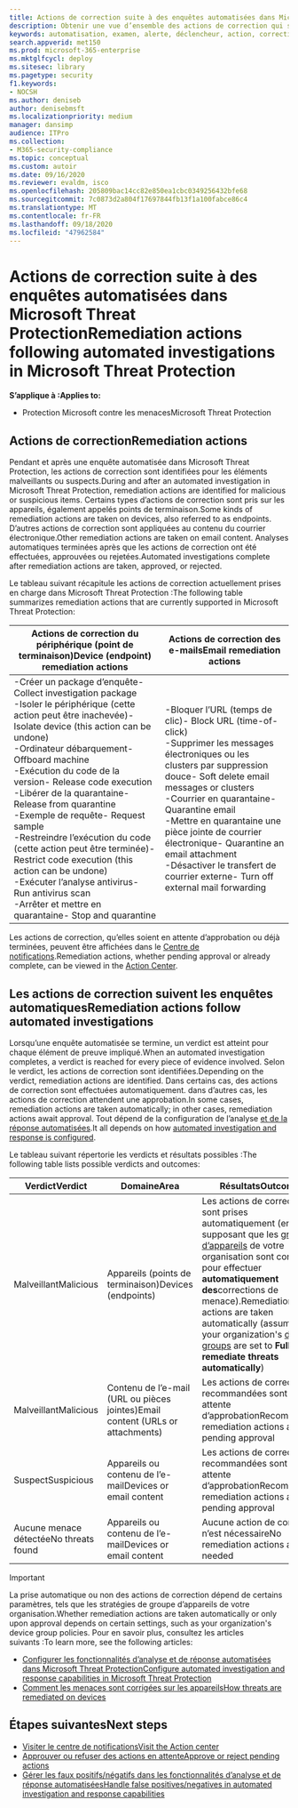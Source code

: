 ```yaml
---
title: Actions de correction suite à des enquêtes automatisées dans Microsoft Threat Protection
description: Obtenir une vue d’ensemble des actions de correction qui suivent des enquêtes automatisées dans Microsoft Threat Protection
keywords: automatisation, examen, alerte, déclencheur, action, correction
search.appverid: met150
ms.prod: microsoft-365-enterprise
ms.mktglfcycl: deploy
ms.sitesec: library
ms.pagetype: security
f1.keywords:
- NOCSH
ms.author: deniseb
author: denisebmsft
ms.localizationpriority: medium
manager: dansimp
audience: ITPro
ms.collection:
- M365-security-compliance
ms.topic: conceptual
ms.custom: autoir
ms.date: 09/16/2020
ms.reviewer: evaldm, isco
ms.openlocfilehash: 205809bac14cc82e850ea1cbc0349256432bfe68
ms.sourcegitcommit: 7c0873d2a804f17697844fb13f1a100fabce86c4
ms.translationtype: MT
ms.contentlocale: fr-FR
ms.lasthandoff: 09/18/2020
ms.locfileid: "47962584"
---
```

# <a name="remediation-actions-following-automated-investigations-in-microsoft-threat-protection"></a><span data-ttu-id="491fd-104">Actions de correction suite à des enquêtes automatisées dans Microsoft Threat Protection</span><span class="sxs-lookup"><span data-stu-id="491fd-104">Remediation actions following automated investigations in Microsoft Threat Protection</span></span>

<span data-ttu-id="491fd-105">**S’applique à :**</span><span class="sxs-lookup"><span data-stu-id="491fd-105">**Applies to:**</span></span>
- <span data-ttu-id="491fd-106">Protection Microsoft contre les menaces</span><span class="sxs-lookup"><span data-stu-id="491fd-106">Microsoft Threat Protection</span></span>


## <a name="remediation-actions"></a><span data-ttu-id="491fd-107">Actions de correction</span><span class="sxs-lookup"><span data-stu-id="491fd-107">Remediation actions</span></span>

<span data-ttu-id="491fd-108">Pendant et après une enquête automatisée dans Microsoft Threat Protection, les actions de correction sont identifiées pour les éléments malveillants ou suspects.</span><span class="sxs-lookup"><span data-stu-id="491fd-108">During and after an automated investigation in Microsoft Threat Protection, remediation actions are identified for malicious or suspicious items.</span></span> <span data-ttu-id="491fd-109">Certains types d’actions de correction sont pris sur les appareils, également appelés points de terminaison.</span><span class="sxs-lookup"><span data-stu-id="491fd-109">Some kinds of remediation actions are taken on devices, also referred to as endpoints.</span></span> <span data-ttu-id="491fd-110">D’autres actions de correction sont appliquées au contenu du courrier électronique.</span><span class="sxs-lookup"><span data-stu-id="491fd-110">Other remediation actions are taken on email content.</span></span> <span data-ttu-id="491fd-111">Analyses automatiques terminées après que les actions de correction ont été effectuées, approuvées ou rejetées.</span><span class="sxs-lookup"><span data-stu-id="491fd-111">Automated investigations complete after remediation actions are taken, approved, or rejected.</span></span>

<span data-ttu-id="491fd-112">Le tableau suivant récapitule les actions de correction actuellement prises en charge dans Microsoft Threat Protection :</span><span class="sxs-lookup"><span data-stu-id="491fd-112">The following table summarizes remediation actions that are currently supported in Microsoft Threat Protection:</span></span> 

|<span data-ttu-id="491fd-113">Actions de correction du périphérique (point de terminaison)</span><span class="sxs-lookup"><span data-stu-id="491fd-113">Device (endpoint) remediation actions</span></span>  |<span data-ttu-id="491fd-114">Actions de correction des e-mails</span><span class="sxs-lookup"><span data-stu-id="491fd-114">Email remediation actions</span></span>  |
|---------|---------|
|<span data-ttu-id="491fd-115">-Créer un package d’enquête</span><span class="sxs-lookup"><span data-stu-id="491fd-115">- Collect investigation package</span></span> <br/><span data-ttu-id="491fd-116">-Isoler le périphérique (cette action peut être inachevée)</span><span class="sxs-lookup"><span data-stu-id="491fd-116">- Isolate device (this action can be undone)</span></span><br/><span data-ttu-id="491fd-117">-Ordinateur débarquement</span><span class="sxs-lookup"><span data-stu-id="491fd-117">- Offboard machine</span></span> <br/><span data-ttu-id="491fd-118">-Exécution du code de la version</span><span class="sxs-lookup"><span data-stu-id="491fd-118">- Release code execution</span></span> <br/><span data-ttu-id="491fd-119">-Libérer de la quarantaine</span><span class="sxs-lookup"><span data-stu-id="491fd-119">- Release from quarantine</span></span> <br/><span data-ttu-id="491fd-120">-Exemple de requête</span><span class="sxs-lookup"><span data-stu-id="491fd-120">- Request sample</span></span> <br/><span data-ttu-id="491fd-121">-Restreindre l’exécution du code (cette action peut être terminée)</span><span class="sxs-lookup"><span data-stu-id="491fd-121">- Restrict code execution (this action can be undone)</span></span> <br/><span data-ttu-id="491fd-122">-Exécuter l’analyse antivirus</span><span class="sxs-lookup"><span data-stu-id="491fd-122">- Run antivirus scan</span></span> <br/><span data-ttu-id="491fd-123">-Arrêter et mettre en quarantaine</span><span class="sxs-lookup"><span data-stu-id="491fd-123">- Stop and quarantine</span></span>      |<span data-ttu-id="491fd-124">-Bloquer l’URL (temps de clic)</span><span class="sxs-lookup"><span data-stu-id="491fd-124">- Block URL (time-of-click)</span></span><br/><span data-ttu-id="491fd-125">-Supprimer les messages électroniques ou les clusters par suppression douce</span><span class="sxs-lookup"><span data-stu-id="491fd-125">- Soft delete email messages or clusters</span></span><br/><span data-ttu-id="491fd-126">-Courrier en quarantaine</span><span class="sxs-lookup"><span data-stu-id="491fd-126">- Quarantine email</span></span><br/><span data-ttu-id="491fd-127">-Mettre en quarantaine une pièce jointe de courrier électronique</span><span class="sxs-lookup"><span data-stu-id="491fd-127">- Quarantine an email attachment</span></span><br/><span data-ttu-id="491fd-128">-Désactiver le transfert de courrier externe</span><span class="sxs-lookup"><span data-stu-id="491fd-128">- Turn off external mail forwarding</span></span>          |

<span data-ttu-id="491fd-129">Les actions de correction, qu’elles soient en attente d’approbation ou déjà terminées, peuvent être affichées dans le [Centre de notifications](https://docs.microsoft.com/microsoft-365/security/mtp/mtp-action-center).</span><span class="sxs-lookup"><span data-stu-id="491fd-129">Remediation actions, whether pending approval or already complete, can be viewed in the [Action Center](https://docs.microsoft.com/microsoft-365/security/mtp/mtp-action-center).</span></span>

## <a name="remediation-actions-follow-automated-investigations"></a><span data-ttu-id="491fd-130">Les actions de correction suivent les enquêtes automatiques</span><span class="sxs-lookup"><span data-stu-id="491fd-130">Remediation actions follow automated investigations</span></span>

<span data-ttu-id="491fd-131">Lorsqu’une enquête automatisée se termine, un verdict est atteint pour chaque élément de preuve impliqué.</span><span class="sxs-lookup"><span data-stu-id="491fd-131">When an automated investigation completes, a verdict is reached for every piece of evidence involved.</span></span> <span data-ttu-id="491fd-132">Selon le verdict, les actions de correction sont identifiées.</span><span class="sxs-lookup"><span data-stu-id="491fd-132">Depending on the verdict, remediation actions are identified.</span></span> <span data-ttu-id="491fd-133">Dans certains cas, des actions de correction sont effectuées automatiquement. dans d’autres cas, les actions de correction attendent une approbation.</span><span class="sxs-lookup"><span data-stu-id="491fd-133">In some cases, remediation actions are taken automatically; in other cases, remediation actions await approval.</span></span> <span data-ttu-id="491fd-134">Tout dépend de la configuration de l’analyse [et de la réponse automatisées](mtp-configure-auto-investigation-response.md).</span><span class="sxs-lookup"><span data-stu-id="491fd-134">It all depends on how [automated investigation and response is configured](mtp-configure-auto-investigation-response.md).</span></span>

<span data-ttu-id="491fd-135">Le tableau suivant répertorie les verdicts et résultats possibles :</span><span class="sxs-lookup"><span data-stu-id="491fd-135">The following table lists possible verdicts and outcomes:</span></span>

|<span data-ttu-id="491fd-136">Verdict</span><span class="sxs-lookup"><span data-stu-id="491fd-136">Verdict</span></span>    |<span data-ttu-id="491fd-137">Domaine</span><span class="sxs-lookup"><span data-stu-id="491fd-137">Area</span></span>    |<span data-ttu-id="491fd-138">Résultats</span><span class="sxs-lookup"><span data-stu-id="491fd-138">Outcomes</span></span>|
|------|------|------|
|<span data-ttu-id="491fd-139">Malveillant</span><span class="sxs-lookup"><span data-stu-id="491fd-139">Malicious</span></span>    |<span data-ttu-id="491fd-140">Appareils (points de terminaison)</span><span class="sxs-lookup"><span data-stu-id="491fd-140">Devices (endpoints)</span></span>    |<span data-ttu-id="491fd-141">Les actions de correction sont prises automatiquement (en supposant que les [groupes d’appareils](mtp-configure-auto-investigation-response.md#review-or-change-the-automation-level-for-device-groups) de votre organisation sont configurés pour effectuer **automatiquement des**corrections de menace).</span><span class="sxs-lookup"><span data-stu-id="491fd-141">Remediation actions are taken automatically (assuming your organization's [device groups](mtp-configure-auto-investigation-response.md#review-or-change-the-automation-level-for-device-groups) are set to **Full - remediate threats automatically**)</span></span>|
|<span data-ttu-id="491fd-142">Malveillant</span><span class="sxs-lookup"><span data-stu-id="491fd-142">Malicious</span></span>    |<span data-ttu-id="491fd-143">Contenu de l’e-mail (URL ou pièces jointes)</span><span class="sxs-lookup"><span data-stu-id="491fd-143">Email content (URLs or attachments)</span></span> | <span data-ttu-id="491fd-144">Les actions de correction recommandées sont en attente d’approbation</span><span class="sxs-lookup"><span data-stu-id="491fd-144">Recommended remediation actions are pending approval</span></span>|
|<span data-ttu-id="491fd-145">Suspect</span><span class="sxs-lookup"><span data-stu-id="491fd-145">Suspicious</span></span>    |<span data-ttu-id="491fd-146">Appareils ou contenu de l’e-mail</span><span class="sxs-lookup"><span data-stu-id="491fd-146">Devices or email content</span></span> |<span data-ttu-id="491fd-147">Les actions de correction recommandées sont en attente d’approbation</span><span class="sxs-lookup"><span data-stu-id="491fd-147">Recommended remediation actions are pending approval</span></span>|
|<span data-ttu-id="491fd-148">Aucune menace détectée</span><span class="sxs-lookup"><span data-stu-id="491fd-148">No threats found</span></span>    |<span data-ttu-id="491fd-149">Appareils ou contenu de l’e-mail</span><span class="sxs-lookup"><span data-stu-id="491fd-149">Devices or email content</span></span>    |<span data-ttu-id="491fd-150">Aucune action de correction n’est nécessaire</span><span class="sxs-lookup"><span data-stu-id="491fd-150">No remediation actions are needed</span></span>|

> [!IMPORTANT]
> <span data-ttu-id="491fd-151">La prise automatique ou non des actions de correction dépend de certains paramètres, tels que les stratégies de groupe d’appareils de votre organisation.</span><span class="sxs-lookup"><span data-stu-id="491fd-151">Whether remediation actions are taken automatically or only upon approval depends on certain settings, such as your organization's device group policies.</span></span> <span data-ttu-id="491fd-152">Pour en savoir plus, consultez les articles suivants :</span><span class="sxs-lookup"><span data-stu-id="491fd-152">To learn more, see the following articles:</span></span>
> - [<span data-ttu-id="491fd-153">Configurer les fonctionnalités d’analyse et de réponse automatisées dans Microsoft Threat Protection</span><span class="sxs-lookup"><span data-stu-id="491fd-153">Configure automated investigation and response capabilities in Microsoft Threat Protection</span></span>](mtp-configure-auto-investigation-response.md)
> - [<span data-ttu-id="491fd-154">Comment les menaces sont corrigées sur les appareils</span><span class="sxs-lookup"><span data-stu-id="491fd-154">How threats are remediated on devices</span></span>](https://docs.microsoft.com/windows/security/threat-protection/microsoft-defender-atp/automated-investigations)

## <a name="next-steps"></a><span data-ttu-id="491fd-155">Étapes suivantes</span><span class="sxs-lookup"><span data-stu-id="491fd-155">Next steps</span></span>

- [<span data-ttu-id="491fd-156">Visiter le centre de notifications</span><span class="sxs-lookup"><span data-stu-id="491fd-156">Visit the Action center</span></span>](https://docs.microsoft.com/microsoft-365/security/mtp/mtp-action-center)
- [<span data-ttu-id="491fd-157">Approuver ou refuser des actions en attente</span><span class="sxs-lookup"><span data-stu-id="491fd-157">Approve or reject pending actions</span></span>](https://docs.microsoft.com/microsoft-365/security/mtp/mtp-autoir-actions)
- [<span data-ttu-id="491fd-158">Gérer les faux positifs/négatifs dans les fonctionnalités d’analyse et de réponse automatisées</span><span class="sxs-lookup"><span data-stu-id="491fd-158">Handle false positives/negatives in automated investigation and response capabilities</span></span>](mtp-autoir-report-false-positives-negatives.md)
